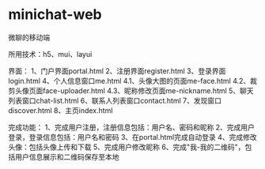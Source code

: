 # minichat-web
微聊的移动端

所用技术：h5、mui、layui

界面：
	1、门户界面portal.html
	2、注册界面register.html
	3、登录界面login.html
	4、个人信息窗口me.html
		4.1、头像大图的页面me-face.html
		4.2、裁剪头像页面face-uploader.html
		4.3、昵称修改页面me-nickname.html
	5、聊天列表窗口chat-list.html
	6、联系人列表窗口contact.html
	7、发现窗口discover.html
	8、主页index.html
	

完成功能：
	1、完成用户注册，注册信息包括：用户名、密码和昵称
	2、完成用户登录，登录信息包括：用户名和密码
	3、在portal.html完成自动登录
	4、完成修改头像：包括头像上传和下载
	5、完成用户修改昵称
	6、完成"我-我的二维码"，包括用户信息展示和二维码保存至本地